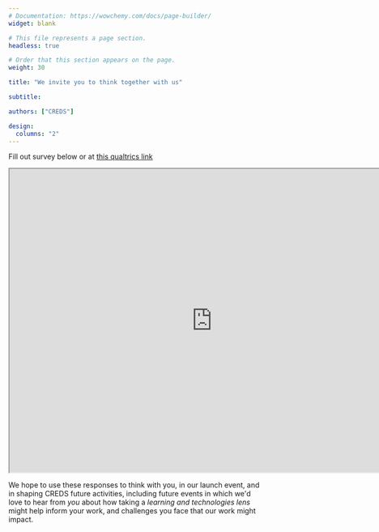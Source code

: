 ```yaml
---
# Documentation: https://wowchemy.com/docs/page-builder/
widget: blank

# This file represents a page section.
headless: true

# Order that this section appears on the page.
weight: 30

title: "We invite you to think together with us"

subtitle: 

authors: ["CREDS"]

design:
  columns: "2"
---
```


Fill out survey below or at [this qualtrics link](https://utsau.au1.qualtrics.com/jfe/form/SV_6hDOJsphCXTqHK6) 
<iframe src="https://utsau.au1.qualtrics.com/jfe/form/SV_6hDOJsphCXTqHK6" width = 800 height = 600 name="survey" id="survey"></iframe>

We hope to use these responses to think with you, in our launch event, and in shaping CREDS future activities, including future events in which we'd love to hear from *you* about how taking a *learning and technologies lens* might help inform your work, and challenges you face that our work might impact.
